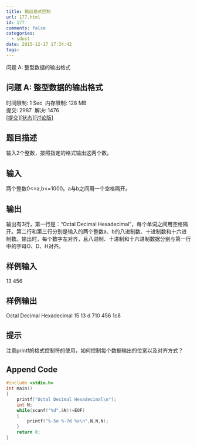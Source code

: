 ```yaml
---
title: 输出格式控制
url: 177.html
id: 177
comments: false
categories:
  - sdust
date: 2015-12-17 17:34:42
tags:
---
```


问题 A: 整型数据的输出格式

问题 A: 整型数据的输出格式
---------------

时间限制: 1 Sec  内存限制: 128 MB  
提交: 2987  解决: 1476  
\[[提交](submitpage.php?cid=2020&pid=0&langmask=1022)\]\[[状态](problemstatus.php?id=1158)\]\[[讨论版](bbs.php?pid=1158&cid=2020)\]

题目描述
----

输入2个整数，按照指定的格式输出这两个数。

输入
--

两个整数0<=a,b<=1000。a与b之间用一个空格隔开。

输出
--

输出有3行，第一行是：“Octal Decimal Hexadecimal”，每个单词之间用空格隔开。第二行和第三行分别是输入的两个整数a、b的八进制数、十进制数和十六进制数。输出时，每个数字左对齐，且八进制、十进制和十六进制数据分别与第一行中的字母O、D、H对齐。

样例输入
----

13 456

样例输出
----

Octal Decimal Hexadecimal 
15 13 d
710 456 1c8

提示
--

注意printf的格式控制符的使用，如何控制每个数据输出的位宽以及对齐方式？

Append Code
-----------
```c
#include <stdio.h>
int main()
{
	printf("Octal Decimal Hexadecimal\n");
	int N;
	while(scanf("%d",&N)!=EOF)
	{
		printf("%-5o %-7d %x\n",N,N,N);
	}	
	return 0;
}
```